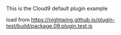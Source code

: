 This is the Cloud9 default plugin example

load from https://nightwing.github.io/plugin-test/build/package.09.plugin.test.js
